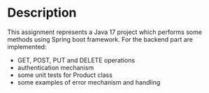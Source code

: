 # Description
This assignment represents a Java 17 project which performs some methods using Spring boot framework. 
For the backend part are implemented: 
* GET, POST, PUT and DELETE operations
* authentication mechanism
* some unit tests for Product class
* some examples of error mechanism and handling
